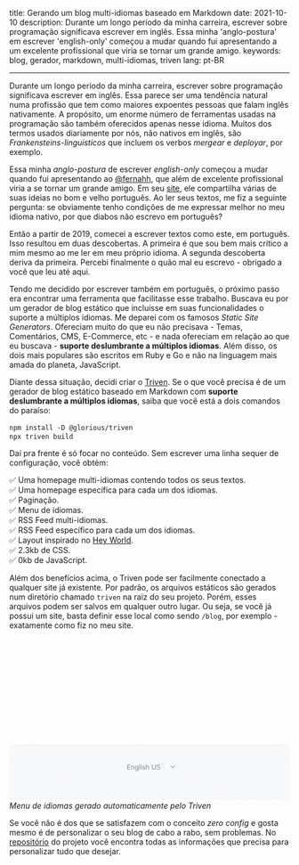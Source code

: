 title: Gerando um blog multi-idiomas baseado em Markdown
date: 2021-10-10
description: Durante um longo período da minha carreira, escrever sobre programação significava escrever em inglês. Essa minha 'anglo-postura' em escrever 'english-only' começou a mudar quando fui apresentando a um excelente profissional que viria se tornar um grande amigo.
keywords: blog, gerador, markdown, multi-idiomas, triven
lang: pt-BR

---

Durante um longo período da minha carreira, escrever sobre programação significava escrever em inglês. Essa parece ser uma tendência natural numa profissão que tem como maiores expoentes pessoas que falam inglês nativamente. A propósito, um enorme número de ferramentas usadas na programação são também oferecidos apenas nesse idioma. Muitos dos termos usados diariamente por nós, não nativos em inglês, são *Frankensteins-linguísticos* que incluem os verbos *mergear* e *deployar*, por exemplo.

Essa minha *anglo-postura* de escrever *english-only* começou a mudar quando fui apresentando ao [@fernahh](https://twitter.com/fernahh), que além de excelente profissional viria a se tornar um grande amigo. Em seu [site](https://fernahh.com.br/), ele compartilha várias de suas ideias no bom e velho português. Ao ler seus textos, me fiz a seguinte pergunta: se obviamente tenho condições de me expressar melhor no meu idioma nativo, por que diabos não escrevo em português?

Então a partir de 2019, comecei a escrever textos como este, em português. Isso resultou em duas descobertas. A primeira é que sou bem mais crítico a mim mesmo ao me ler em meu próprio idioma. A segunda descoberta deriva da primeira. Percebi finalmente o quão mal eu escrevo - obrigado a você que leu até aqui.

Tendo me decidido por escrever também em português, o próximo passo era encontrar uma ferramenta que facilitasse esse trabalho. Buscava eu por um gerador de blog estático que incluísse em suas funcionalidades o suporte a múltiplos idiomas. Me deparei com os famosos *Static Site Generators*. Ofereciam muito do que eu não precisava - Temas, Comentários, CMS, E-Commerce, etc - e nada ofereciam em relação ao que eu buscava - **suporte deslumbrante a múltiplos idiomas**. Além disso, os dois mais populares são escritos em Ruby e Go e não na linguagem mais amada do planeta, JavaScript.

Diante dessa situação, decidi criar o [Triven](https://github.com/glorious-codes/glorious-triven). Se o que você precisa é de um gerador de blog estático baseado em Markdown com **suporte deslumbrante a múltiplos idiomas**, saiba que você está a dois comandos do paraíso:

```
npm install -D @glorious/triven
npx triven build
```

Daí pra frente é só focar no conteúdo. Sem escrever uma linha sequer de configuração, você obtém:

✅ Uma homepage multi-idiomas contendo todos os seus textos.  
✅ Uma homepage específica para cada um dos idiomas.  
✅ Paginação.  
✅ Menu de idiomas.  
✅ RSS Feed multi-idiomas.  
✅ RSS Feed específico para cada um dos idiomas.  
✅ Layout inspirado no [Hey World](https://world.hey.com/jason/hey-world-b02a6f2e).  
✅ 2.3kb de CSS.  
✅ 0kb de JavaScript.

Além dos benefícios acima, o Triven pode ser facilmente conectado a qualquer site já existente. Por padrão, os arquivos estáticos são gerados num diretório chamado `triven` na raiz do seu projeto. Porém, esses arquivos podem ser salvos em qualquer outro lugar. Ou seja, se você já possui um site, basta definir esse local como sendo `/blog`, por exemplo - exatamente como fiz no meu site.

![Menu de idiomas do Triven](../images/language-menu.gif)  
_Menu de idiomas gerado automaticamente pelo Triven_

Se você não é dos que se satisfazem com o conceito *zero config* e gosta mesmo é de personalizar o seu blog de cabo a rabo, sem problemas. No [repositório](https://github.com/glorious-codes/glorious-triven#triven) do projeto você encontra todas as informações que precisa para personalizar tudo que desejar.

